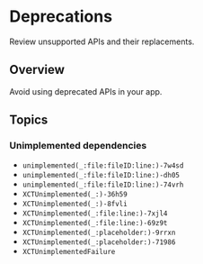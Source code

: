 # Deprecations

Review unsupported APIs and their replacements.

## Overview

Avoid using deprecated APIs in your app.

## Topics

### Unimplemented dependencies

- ``unimplemented(_:file:fileID:line:)-7w4sd``
- ``unimplemented(_:file:fileID:line:)-dh05``
- ``unimplemented(_:file:fileID:line:)-74vrh``
- ``XCTUnimplemented(_:)-36h59``
- ``XCTUnimplemented(_:)-8fvli``
- ``XCTUnimplemented(_:file:line:)-7xjl4``
- ``XCTUnimplemented(_:file:line:)-69z9t``
- ``XCTUnimplemented(_:placeholder:)-9rrxn``
- ``XCTUnimplemented(_:placeholder:)-71986``
- ``XCTUnimplementedFailure``
